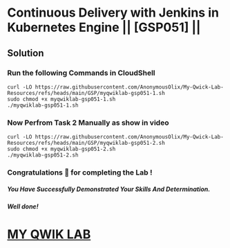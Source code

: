 # Continuous Delivery with Jenkins in Kubernetes Engine || [GSP051] ||

## Solution

### Run the following Commands in CloudShell

```
curl -LO https://raw.githubusercontent.com/AnonymousOlix/My-Qwick-Lab-Resources/refs/heads/main/GSP/myqwiklab-gsp051-1.sh
sudo chmod +x myqwiklab-gsp051-1.sh
./myqwiklab-gsp051-1.sh
```

### Now Perfrom Task 2 Manually as show in video

```
curl -LO https://raw.githubusercontent.com/AnonymousOlix/My-Qwick-Lab-Resources/refs/heads/main/GSP/myqwiklab-gsp051-2.sh
sudo chmod +x myqwiklab-gsp051-2.sh
./myqwiklab-gsp051-2.sh
```

### Congratulations 🎉 for completing the Lab !

##### *You Have Successfully Demonstrated Your Skills And Determination.*

#### *Well done!*

# [MY QWIK LAB](https://www.youtube.com/@MyQwiklab)
